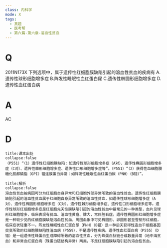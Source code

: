 ```yaml
---
class: 内科学
mode: X
tags:
  - 真题
  - 医考帮
  - 第六篇-第六章-溶血性贫血
---
```


# Q
2011N173X 下列选项中，属于遗传性红细胞膜缺陷引起的溶血性贫血的疾病有
A.遗传性球形细胞增多症
B.阵发性睡眠性血红蛋白尿
C.遗传性椭圆形细胞增多症
D.遗传性血红蛋白病

# A
AC
# D
```ad-note
title:课本出处
collapse:false
（P551）“（1）遗传性红细胞膜缺陷：如遗传性球形细胞增多症（A对）、遗传性椭圆形细胞增多症（C对）、遗传性棘形细胞增多症、遗传性口形细胞增多症等”。（P551）“（2）获得性血细胞膜糖化肌醇磷脂（GPI）锚连膜蛋白异常：如阵发性睡眠性血红蛋白尿（PNH）（B错）”。
```

```ad-summary
title:解析
collapse:false
溶血性贫血按病因可分为红细胞自身异常和红细胞外部异常所致的溶血性贫血。遗传性红细胞膜缺陷引起的溶血性贫血属于红细胞自身异常所致的溶血性贫血，如遗传性球形细胞增多症（A对）、遗传性椭圆形细胞增多症（C对）、遗传性棘形细胞增多症、遗传性口形细胞增多症等。遗传性球形红细胞增多症是红细胞先天性膜缺陷引起的溶血性贫血中最常见的一种类型，血片见球形红细胞增多，临床表现有贫血、溶血性黄疸、脾大，常伴胆石症。遗传性椭圆形红细胞增多症是一种较少见的红细胞膜缺陷溶血性贫血，周围血象中可见椭圆形、卵圆形甚至雪茄形红细胞，临床症状轻重不一。阵发性睡眠性血红蛋白尿（PNH）（B错）是一种后天获得性造血干细胞基因突变所致的红细胞膜缺陷性溶血病（P559），不是遗传性疾病。遗传性血红蛋白病（P555）（D错）是一组遗传性珠蛋白生成障碍所致的溶血性贫血，分为珠蛋白肽链合成数量异常（地中海贫血）和异常血红蛋白病（珠蛋白链结构异常）两类，不是红细胞膜缺陷引起的溶血性贫血。
```


